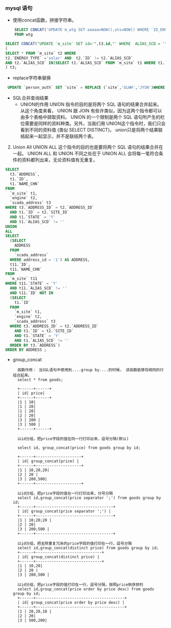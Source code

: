 ### mysql 语句

- 使用concat函数，拼接字符串。

```sql
    SELECT CONCAT('UPDATE m_wtg SET aaaaa=NOW(),uts=NOW() WHERE `ID_ENV` = ''',id_env,''';')
    FROM wtg
```
```sql
SELECT CONCAT("UPDATE `m_site` SET id='",t3.id,"' WHERE  ALIAS_SCD = '",t3.alias_scd,"';") FROM 
(
SELECT * FROM `m_site` t2 WHERE 
t2.`ENERGY_TYPE` ='solar' AND  t2.`ID` != t2.`ALIAS_SCD`
AND t2.`ALIAS_SCD` IN(SELECT t1.`ALIAS_SCD` FROM `m_site` t1 WHERE t1.`ENERGY_TYPE` ='solar' AND  t1.`ID` = t1.`ALIAS_SCD`)
) t3;
```
-  replace字符串替换
    
```sql
 UPDATE `person_auth` SET `site` = REPLACE (`site`,'GLWH','JYSN')WHERE site LIKE '%GLWH%';
```
 
- SQL合并查询结果
    - UNION的作用
 UNION 指令的目的是将两个 SQL 语句的结果合并起来。从这个角度来看， UNION 跟 JOIN 有些许类似，因为这两个指令都可以由多个表格中撷取资料。 UNION 的一个限制是两个 SQL 语句所产生的栏位需要是同样的资料种类。另外，当我们用 UNION这个指令时，我们只会看到不同的资料值 (类似 SELECT DISTINCT)。 union只是将两个结果联结起来一起显示，并不是联结两个表。
 2. Union All
UNION ALL 这个指令的目的也是要将两个 SQL 语句的结果合并在一起。 UNION ALL 和 UNION 不同之处在于 UNION ALL 会将每一笔符合条件的资料都列出来，无论资料值有无重复。

```sql
SELECT 
  t3.`ADDRESS`,
  t1.`ID`,
  t1.`NAME_CHN` 
FROM
  `m_site` t1,
  `engine` t2,
  `scada_address` t3 
WHERE t3.`ADDRESS_ID` = t2.`ADDRESS_ID` 
  AND t1.`ID` = t2.`SITE_ID` 
  AND t1.`STATE` = 'Y' 
  AND t1.`ALIAS_SCD` != '' 
UNION
ALL 
SELECT 
  (SELECT 
    ADDRESS 
  FROM
    `scada_address` 
  WHERE address_id = '1') AS ADDRESS,
  t11.`ID`,
  t11.`NAME_CHN` 
FROM
  `m_site` t11 
WHERE t11.`STATE` = 'Y' 
  AND t11.`ALIAS_SCD` != '' 
  AND t11.`ID` NOT IN 
  (SELECT 
    t1.`ID` 
  FROM
    `m_site` t1,
    `engine` t2,
    `scada_address` t3 
  WHERE t3.`ADDRESS_ID` = t2.`ADDRESS_ID` 
    AND t1.`ID` = t2.`SITE_ID` 
    AND t1.`STATE` = 'Y' 
    AND t1.`ALIAS_SCD` != '' 
  ORDER BY t3.`ADDRESS`) 
ORDER BY ADDRESS ;
``` 


- group_concat

        函数作用： 当SQL语句中使用到....group by....的时候， 该函数能够将相同的行组合起来。
        select * from goods;  

        +------+------+
        | id| price|
        +------+------+
        |1 | 10|
        |1 | 20|
        |1 | 20|
        |2 | 20|
        |3 | 200 |
        |3 | 500 |
        +------+------+
        
        以id分组，把price字段的值在同一行打印出来，逗号分隔(默认)

        select id, group_concat(price) from goods group by id;  
        
        +------+--------------------+
        | id| group_concat(price) |
        +------+--------------------+
        |1 | 10,20,20|
        |2 | 20 |
        |3 | 200,500|
        +------+--------------------+
        
        以id分组，把price字段的值在一行打印出来，分号分隔 
        select id,group_concat(price separator ';') from goods group by id;  
        +------+----------------------------------+
        | id| group_concat(price separator ';') |
        +------+----------------------------------+
        |1 | 10;20;20 |
        |2 | 20|
        |3 | 200;500 |
        +------+----------------------------------+
        
        以id分组，把去除重复冗余的price字段的值打印在一行，逗号分隔
        select id,group_concat(distinct price) from goods group by id;  
        +------+-----------------------------+
        | id| group_concat(distinct price) |
        +------+-----------------------------+
        |1 | 10,20|
        |2 | 20 |
        |3 | 200,500 |
        
        以id分组，把price字段的值打印在一行，逗号分隔，按照price倒序排列
        select id,group_concat(price order by price desc) from goods group by id;  
        +------+---------------------------------------+
        | id| group_concat(price order by price desc) |
        +------+---------------------------------------+
        |1 | 20,20,10 |
        |2 | 20|
        |3 | 500,200|